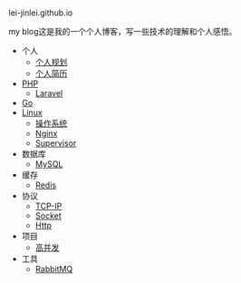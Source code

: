 #
lei-jinlei.github.io

my blog这是我的一个个人博客，写一些技术的理解和个人感悟。

* 个人
  * [个人规划](me/plan.md)
  * [个人简历](me/resume.md)
* [PHP](php/php.md)
  * [Laravel](php/laravel.md)
* [Go](go/go.md)
* [Linux](linux/linux.md)
  * [操作系统](linux/system.md)
  * [Nginx](linux/nginx.md)
  * [Supervisor](linux/supervisor.md)
* 数据库
  * [MySQL](sql/mysql.md)
* 缓存
  * [Redis](cache/Redis.md)
* 协议
  * [TCP-IP](协议/TCP-IP.md)
  * [Socket](协议/Socket.md)
  * [Http](协议/Http.md)
* 项目
  * [高并发](project/高并发.md)
* 工具
  * [RabbitMQ](tool/RabbitMQ.md)